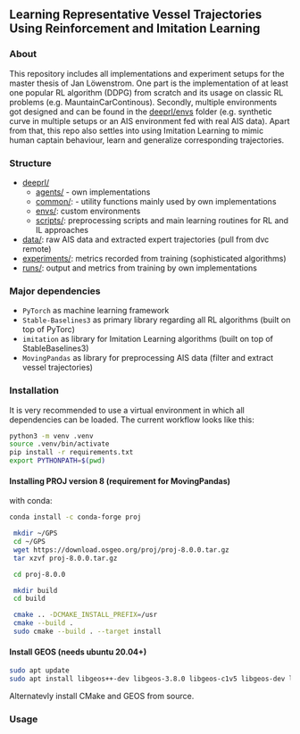## Learning Representative Vessel Trajectories Using Reinforcement and Imitation Learning

### About
This repository includes all implementations and experiment setups for the master thesis of Jan
Löwenstrom. One part is the implementation of at least one popular RL algorithm (DDPG) from scratch
and its usage on classic RL problems (e.g. MauntainCarContinous). Secondly, multiple environments got designed and can be found in the [deeprl/envs](/deeprl/envs) folder (e.g. synthetic curve in multiple setups or an AIS environment fed with real AIS data).
Apart from that, this repo also settles into using Imitation Learning to mimic human captain behaviour, learn and generalize corresponding trajectories.

### Structure
- [deeprl/](/deeprl/)
    - [agents/](/deeprl/agents) - own implementations
    - [common/](/deeprl/common): - utility functions mainly used by own implementations
    - [envs/](/deeprl/envs): custom environments
    - [scripts/](/deeprl/scripts): preprocessing scripts and main learning routines for RL and IL approaches
- [data/](/data/): raw AIS data and extracted expert trajectories (pull from dvc remote)
- [experiments/](/experiments/): metrics recorded from training (sophisticated algorithms)
- [runs/](/runs/): output and metrics from training by own implementations


### Major dependencies
- `PyTorch` as machine learning framework
- `Stable-Baselines3` as primary library regarding all RL algorithms (built on top of PyTorc)
- `imitation` as library for Imitation Learning algorithms (built on top of StableBaselines3) 
- `MovingPandas` as library for preprocessing AIS data (filter and extract vessel trajectories)

### Installation
It is very recommended to use a virtual environment in which all dependencies can be loaded. The current workflow looks like this:

```bash
python3 -m venv .venv
source .venv/bin/activate
pip install -r requirements.txt
export PYTHONPATH=$(pwd)
```

#### Installing PROJ version 8 (requirement for MovingPandas)
with conda:
```bash
conda install -c conda-forge proj
```
```bash
 mkdir ~/GPS
 cd ~/GPS
 wget https://download.osgeo.org/proj/proj-8.0.0.tar.gz
 tar xzvf proj-8.0.0.tar.gz

 cd proj-8.0.0

 mkdir build
 cd build

 cmake .. -DCMAKE_INSTALL_PREFIX=/usr
 cmake --build .
 sudo cmake --build . --target install
 ```

#### Install GEOS (needs ubuntu 20.04+)
 ```bash
 sudo apt update
 sudo apt install libgeos++-dev libgeos-3.8.0 libgeos-c1v5 libgeos-dev libgeos-doc
 ```

Alternatevly install CMake and GEOS from source.

### Usage

